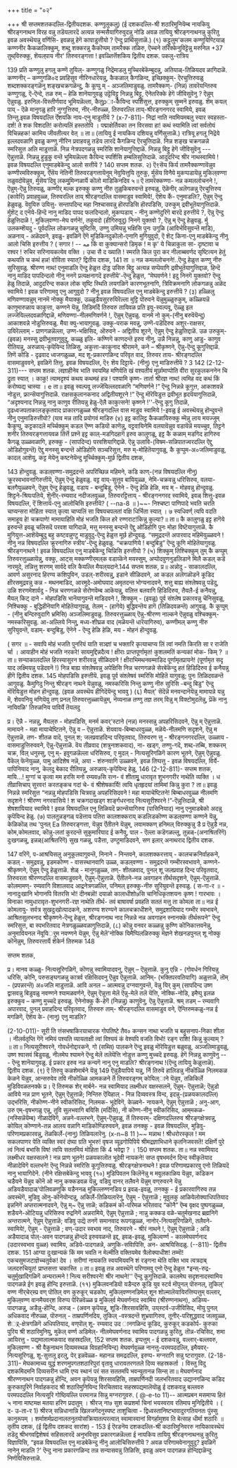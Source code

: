 +++
title = "०२"

+++
श्री सप्तमशतकदल्लि-द्वितीयदशक. 
कण्णुलुकलु) 
(ई दशकदल्लि-श्री शठारिमुनियॆम्ब नायकियु श्रीरङ्गनाथन विरह वन्नु तडॆयलारदॆ अत्यन्न सन्मसैयागिरुवुदन्नु नोडि अवळ तायियु श्रीरङ्गनाथनन्नु कुरितु इवळ अवस्थॆयन्नु वर्णिसि- इवळन्नु हेगॆ कापाडुत्तीयो ? ऎन्दु प्रार्थिसुत्ताळॆ.) 
(१) कट्टुलुम'कलम कण्णुयिण्टियाळ् 
कण्णनीर कैकळालिक्कुम्, 
शब्दु शक्करन्नु कैकॊप्पम् तामरैक्क तळिरु, ऎच्चने तरिक्केनुविट्टॆन्नु मरुनिल 
+37 
तुथ्‌विरुक्कु, 
शॆयल्‌पाय नीर' तिरुवरङ्गत्ता ! 
इवळ्तिर्त्तॆशकिय 
द्वितीय दशक. पकलु-रात्रिय 

139 
प्रति कण्णुलु 
हगलू कण्णॆ तुयिल्- कण्णुगळु निद्रॆमाडलु मुच्चिरबेकॆम्बुदन्नु, अतियाळ्-तिळियदव ळागिदाळॆ. कण्णनीर् – कण्णुगळि०द प्रवहिसुव नीरिनधारॆयन्नु, कैकळाल् कैगळिन्द, इच्छिक्कुम्- ऎरचुत्तिरुवळु शब्दशक्करङ्गळॆनु शङ्खचक्रगळॆन्दु, कै कूप्पु म् - अञ्जलिमाडुवळु. तामरैक्कण्- (निन्न) तावरॆयन्तिरुव कण्णुगळु, ऎ-ऎन्दे, तळ रुम् – हेळि शानॆयागुवळु उट्टॆविट्टु निन्नन्नु बिट्टु, ऎनेतरिक्के हेगॆ जीविसुवॆनु ? ऎन्नुम् ऎन्नुवळु. इरुनिल-विस्तीर्णवाद भूमियन्नॆल्ला, कैतुpा-कैयिन्द स्पर्शिसुत्त, इरुक्कुम् सुम्मनॆ इरुवळु. शॆम् कयल् पाय् - ऎळे मानुगळु हारि नुग्गुत्तिरुव, नीर्-नीरुळ्ळ, तिरुवरल्लि ताय्-श्रीरङ्गनगरद स्वामिये, इवळ् तिन्त्तु.इवळ विषयदल्लि र्ऎशयकि नाय-एनु माडुत्तीयॆ ? 
(x-7-811)- 
निद्रां नाति नवमियमबलु स्यार स्वहस्ता- दर्श! ते शक विशदति! करोत्यलिं हस्ततोपि । पद्माक्षेर्तिवका तन विरसवा हा! कथं स्यामिति त्वां सर्वतोयं विचिन्नहक! कामिय जीवतीत्यर वेत् ॥ 
ता॥ (तायियु ई नायकिय दशियन्नु वर्णिसुत्ताळॆ.) रात्रियू हगलू निद्रॆये इल्लदवळागि इवळु कण्णु नीरिन प्रवाहवन्नु तडॆय लारदॆ कैगळिन्द ऎरचुत्तिदाळॆ. निन्न शङ्ख चक्रगळन्ने स्मरिसुत्त अलि माडुत्ताळॆ. निन्न नेत्रपदगळन्नु स्मरिसि शानॆयागुत्तिद्दाळॆ. निन्नन्नु बिट्टु हेगॆ जीविसुवॆनु --- ऎन्नुत्ताळॆ. निन्नन्नु हुडुकु वन्तॆ भूमियन्नॆल्ला कैयिन्द स्पर्शिसि हम्बलिसुत्तिदाळॆ. आदुदरिन्द श्रीर नाथस्वामिये ! इवळ विषयदल्लि एनुमाडबेकॆन्दु आलो सत्तीयॆ ? 
140 
सप्तम शतक. 
२) ऎ९सॆय किर्य तामरैक्कण्णावॆन्नुव 
कण्णीरमविरुक्कुम्, 
र्ऎसॆय नॆतिनी‌ तिरुवरङ्गत्तायॆनुम् 
नॆवुयि‌त्तुयि‌ तुरुकु, 
र्मुसॆय विनैये मुकप्पडायॆन्नु 
मुकिल्‌वण्णा तळुवदोवॆन्नुव, 
र्मुसॆय'दिवु लकमुुमिन्गळार्यॆ 
कॊलो माडिकिनदिव 
५॥ ऎ तामरॆक्कण्णा- नन्न कमललोचनने !, ऎन्नुम्-ऎन्नु तिरुवळु, कण्णीर् मल्क इरुक्कु कण्णु नीरु तुळुकिबरुवन्तॆ इरुवळु, ऎळॆनीर् अलॆगळन्नु ऎरचुत्तिरुव (कावेरि) प्रवाहवुळ्ळ, तिरुवरल्लि ताय् श्रीरङ्गदल्लि वासमाडुव स्वामिये!, ऎशॆय र्के- एनुमाडलि?, ऎन्नुम् ऎन्दु हेळुवळु. वॆवुयिरु उयि‌त्तु- सन्तापदिन्द महा निश्चासवन्नु हॊरपडिसि हॊरपडिसि, उरुकुम् द्रवीभूतॆयागुत्तिदाळॆ. र्मुशॆट् द एनॆये-हिन्दॆ नानु माडिद पापद फलदिन्दलो, मुकप्पडाय् - नीनु कण्णॆदुरिगॆ बारदॆ इरुत्तीयॆ ?, ऎन्नु ऎन्दु हेळुत्तिदाळॆ !, मुकिल्‌वण्णा-मेघ वर्णने!, तकुवदो (हीगिरुवुदु) निनगॆ युक्तवो ?, ऎन्नु म् ऎन्दु हेळुवळु. र्मु उलकम्शॆयदु - पूर्वदल्लि लोकगळन्नु सृष्टिसि, उण्णु उमियन्नु भक्षिसि पुनः उगुळि (आविर्भविसुवन्तॆ माडि), अळनाय् - अळॆदवने, इवळु- इवळिगॆ ऎगॆ मुडिकिनदुकॊलो-एनागि मुगियुवुदो, ऎ शॆट् किना-एनु माडबेकॆन्दु नीनु आलो 
चिसि इरुत्तीय ? 
( सगार ! -- 
مه 
किं वा कुक्यान्सरो डिमृक ! म कृ' ये 
चिन्नाकुला सा- 
दृाष्टावा च रश्वर ! रुचिर सरिनायकत्येव वक्ति । उचा सै द ख्याति ! स्मरति किल पुरा कर नीलाब्बवर्णद सृष्टित्यन हेतुं कथयति च कथं हन्न! वोविता स्यात्? 
द्वितीय दशक, 
141 
ता ॥ नन्न कमललोचनने!..ऎन्दु हेळुत्त कण्णु नीरु सुरिसुवळु. श्रीरण्ण नाथ! एनुमाडलि ऎन्दु हेळुत्त दॊड्ड उसिरु बिट्टु अत्यन्न सप्पॆयागि द्रवीभूतॆयागुत्तिद्दाळ, हिन्दॆ नानु माडिद पापदिन्दलो नीनु ननगॆ प्रत्यक्षनागदॆ इरुत्तीयॆ'-ऎन्दु हेळुत्त, “मेघवर्णने ! इदु निनगॆ युक्तवो? ऎन्दु हेळु तिदाळॆ, आदुदरिन्द सकल लोक सृष्टि स्थिति लयगळिगॆ कारणभूतनागि, त्रिविक्रमनागि लोकगळन्नु अळॆद स्वामिये ! इवळ परिणामवु एनु आगुवुदो ? नीनु इवळ विषयदल्लि एनु माडबेकॆन्दु इरुत्तीयॆ ? 
(३) हळ्ळिलु मणिवण्णावन्नुम् 
नानमॆ नोक्कु 
मैयाक्कु, 
उळ्ळुडैयसुररुयिरॆल्ला मुट्टि पॊरुवने 
यॆन्नुमुळ्ळुरुकुम्, 
कळ्ळियन्नॆ काणुमारुळाय 
काकुत्ता, कण्णने यॆन्नु, 
तिडिमर्दि तिरुवरु तायिवळ 
प्रति इयु-स्वल्पवू, ऎळ्ळु इल लज्जॆयिल्लदवळागिद्दाळॆ, मणिवण्णा-नीलमणिवर्णने !, ऎन्नुम् ऎन्नुवळु. वानमे नो कुम्-(नीनु बरुवॆयॆन्दु) आकाशवन्ने नोडुत्तिरुवळु. मैया क्यु-भायागुवळु. उक्कु-पराक मवन्नु, उण्णॆ-पडॆदिरुव अशुर‌-राक्षसर, उयिरॆल्लाम् - प्राणगळन्नॆल्ला, उण्ण-भक्षिसिद, ऒरुवने - अद्वितीय शूरने, ऎन्नुम् ऎन्दु हेळुत्तिद्दाळॆ. उळ उरुकुम्-(इवळ) मनस्सु द्रवीभूतवागुवुदु, कळ्ळु इलि- कण्णिगॆ काणदन्तॆ इरुव नीनु, उन्नै निन्नन्नु, काणु आडु- काणुव रीतियन्नु, अरुळाय्-कृपॆयिन्द तिळिसु, अकुत्ता-काकुनाद श्रीरामने, कने – श्रीकृष्णने, ऎन्नु-ऎन्दु कूगुत्तिद्दाळॆ. तिणॆ कॊडि - दृढवाद ध्वजगळुळ्ळ, मद शू-प्रकारगळिन्द परिवृत वाद, तिरुवर ताय- श्रीरङ्गदल्लि वासमाडुववने, इवळिगॆ तित्तु. इवळ विषयदल्लि, ऎ९ शॆय दिट्टायॆ- (नीनु) एनु माडिरुत्तीयॆ ? 
3 
142 
(2-12-311)--- 
सप्तम शतक. 
लज्ञाहीनेव भाति स्वयमिह मणिर्वति खं वश्यतीयं मूर्छामाप्पोति वीरा सुरकुलकननेन चि द्रुता स्यात् । काकु! त्यामदृश्यं कथय कथमहं हन्न ! पश्यामि कृष्ण- तार्ता श्रीरज्ञ नाथ! त्वमिह वद कथं किं करोष्यद्य चास्या । 
e 
ता॥ इवळु स्वल्पवू लज्जॆयिल्लदवळागि “मणिवर्णने !” ऎन्दु निन्नन्ने कूगुत्त, आकाशवन्ने नोडुत्त, फ्रान्सॆयागुत्तिदाळॆ. राक्षसकुलानकनाद अद्वितीयशूरने !” ऎन्दु मॊरॆयिडुत्त द्रवीभूत हृदयॆयागुत्तिदाळॆ, “अदृश्यनाद निन्नन्नु नानु काणुव रीतियन्नु हेळु-ऎलै काकुत्सने! कृष्णने !''-ऎन्दु कूगु तिदाळॆ, दृढध्वजपताकालङ्कृतवाद प्राकारगळुळ्ळ श्रीरङ्गदल्लि वास माडुव स्वामिये !-इवळु ई अवस्थॆयन्नु हॊन्दुवन्तॆ नीनु एनुमाडिरुत्तीयो? (याव मन्न तादि प्रयोगवं माडिरु 
(४) इट्ट कालिट्ट कैकळायिरुक्कु म्मॆन्नु लाय 
मयज्जुम् कैकूप्पु, 
कट्टकादलॆ मर्च्चिक्कुम् कडल ऎण्ण 
कडियॊ काणॆन्नु, 
वट्टवायिनेमि वलयावॆन्नुव 
वडायॆन्नॆ मयच्चुव, 
तिट्टने शनीर तिरुवरङ्गत्तायवळ तिंर्त्तॆ 
प्रश्नॆ इट्ट काल्-मडगिदहागॆ इरुव कालुगळू, इट्ट कै कळाम् मडगिद हागिरुव कैगळू उळ्ळवळागि, इरुक्कु - (सापदिन्द) परवशियागिद्दाळॆ. ऎन्नु उलावि-(विषम-सन्निपातज्वरदल्लि ऎद्दु ओडिहोगुवन्तॆ) ऎद्दु मनस्सु बन्दन्तॆ ओडिहोगि सञ्चरिसुत्त, मरु म्-मोहितॆयागुवळु, कै कूप्पुम-अ०जलिमाडुवळु, कादल् आशॆयु, कट्ट मेयॆनु कष्टनेयॆन्दु मूर्च्चिक्कुम्-मूर्छ 
द्वितीय दशक, 

143 
हॊन्दुवळु. कडल्‌वण्णा-समुद्रदन्तॆ अपरिच्छिन्न महिमने, कडि काण्-(नन्न विषयदल्लि नीनु) क्रूरस्वभावनागिरुत्तीयॆ, ऎन्नुम् ऎन्दु हेळुवळु. वट्ट वाय्-सुत्तुव बायियुळ्ळ, नेमि-चक्रवन्नु धरिसिरुव, वलया-बलगैयुळ्ळवने, ऎन्नुम् ऎन्दु हेळुवळु, वडाय - बन्दुबिडु, ऎनेने - ऎन्दु हेळि हेळि, मय म् - मोहवन्नु हॊन्दुवळु. शिट्टने-श्रियःपतिये, शॆुनीर्-रम्यवाद नदीजलवुळ्ळ, तिरुवरट्टित्ताय् - श्रीरङ्गनगरद स्वामिये, इवळ् शित्तु-इवळ विषयदल्लि, ऎं शित्तायॆ-एनु आलोचिसि इरुत्तीयॆ? ( --na-8 ॥ )~~- 
निश्चष्टा पाणिपादे भवति चरति चाप्यन्सरा मोहिता स्यात् कृत्वा चाप्यलिं सा विषयचपलतां वक्षि धिर्भिता स्यात् । 
७ स्यधिवर्ण् त्यपि वदति समाहूय हे! चक्रपाणे! मामायाहिति मोहं भजति किल हरे रण्णराट!किन्नु कुल्या?॥ 
ता॥ कै कालुगळु इट्ट हागॆये इरुवन्तॆ इवळू चलिसदॆ परवश यागिदाळॆ, मत्तु मनस्सु बन्दन्तॆ ऎद्दु ओडिहोगि पुनः मोहा विष्टॆयागुत्ताळॆ. कै मुगियुत्त-आशॆयॆम्बुदु बहु कष्टवन्नुण्टु माडुवुदु-ऎन्दु हेळुत्त मूर्छ हॊन्दुवळु. “समुद्रदन्तॆ अपारवाद महिमॆयुळ्ळवने ! नीनु नन्न विषयदल्लि क्रूरनागिरु स्त्रीय'-ऎन्दु हेळुवळु. “चक्रपाणिये ! बन्दुबिडु” ऎन्दु कूगि मोहितॆयागुवळु. श्रीरङ्गनाथने ! इवळ विषयदल्लि एनु माडबेकॆन्दु चिन्निसि इरुत्तीयो ? 
(५) शिक्कुम् तिश्चिक्कुम् तुम् कै कप्पुम् 
तिरुवरत्तुळ्ळायॆन्नु, 
वक्कु, आट्स् मक्कण्णीर्‌मल्‌क 
वडाय्कॆने मयस्सुम्, 
अप्पोदवुणनुडलिडाने मिलै कडल् कडॆ 
नारमुदे, 
तन्नित्तु शरणम् सार्वदे वलि कैयल्लि 
मैयल्‌यदाने.144 
सप्तम शतक, 
प्र॥ अन्नोदु - साकालदल्लि, आवर्ण असुरनाद हिरण्य कशिपुविन, उडल्-शरीरवन्नु, इडाने सीळिदवने, आ कडल अलॆगळॊडनॆ कूडिद क्षीरसमुद्रवन्नु कन्न - मथनमाडिद, आरमुदे-अमोघवाद अमृतदन्त भोग्यनादवने, शत्तु बाह्य संश्लेषवन्नु पडॆदु, उळि शरणमेशार्वदु - निन्न चरणगळन्ने सेरोणवॆम्ब आकॆयन्नु, वलित्त बलवागि हिडिदिरुव, तैयलै-ई कनैयन्नु, मैयल् किट् दाने - मोहपडिसि भानॆयागुवन्तॆ माडिदवने !, शिक्कुम् - (इवळु) पूर्व संश्लेष प्रकारवन्नु चॆनिसुवळु, निश्चिक्कु - बुद्धिहीनॆयागि मोहितॆयागुवळु, तेलम् - (हागॆये) बुद्धिवन्तॆय हागॆ (तिळिदवळन्तॆ) आगुवळु. कै कूप्पुम् - (नीनु बन्दिरुवुदागि भ्रमिसि) अञ्जलिमाडुवळु. तिरुवरत्तुळ्ळाय् ऎन्नु-श्रीरण्ण नाल्कने ऎन्नुवळु वश्चिक्कुम्- नमस्करिसुवळु. आ-अल्लिये निन्तु, मध्य-शीघ्रळ वाद (मळॆयन्तॆ धारॆयागिरुव), कण्णी‌मल्‌ कण्णु नीरु सुरियुवन्तॆ, वडाम्- बन्दुबिडु, ऎनॆने - ऎन्दु हेळि हेळि, मय - मोहनं 
हॊन्दुवळु. 

( सगर ॥ - 
सवापि मोहं भजति पुनरियं याति सञ्ज्ञां 
च भक्तारि कृत्याचाप्य लिं त्वां नमति किरति सा र राजेति र्चा । आयाहीन मोहं भजति नरकरे! सायमुद्दिन्नदैत्य ! क्षीराः प्राप्तपूर्णामृत! कुशलमतिं कन्यकां 
मोक- किम् ? ॥ 
ता॥ सन्याकालदल्लि हिरस्यासुरन शरीरवन्नु सीळिदवने ! क्षीराभिमथनवम्माडिद पूर्णामृतप्रायने! (पूर्णामृत सदृ याद लक्ष्मियन्नु पडॆदवनॆ !) निन्न बाह्य संश्लेषवन्नु अपेक्षिसि निन्न चरणगळन्ने सेरबेकॆन्दु हतं हिडिदिरुव ई कनैयन्नु हीगॆ 
द्वितीय दशक. 
145 
मोहपडिसि इरुत्तीयॆ. इवळु पूर्व संश्लेषवं स्मरिसि मोहितॆ यागुवळु; पुनः तिळिदवळन्तॆ आगुवळु. कैमुगिदु निन्तु श्रीरङ्ग नाथने यॆन्नुवळु, नमस्करिसि निन्तु कण्णु नीरु सुरिसि -बन्दु बिडु” ऎन्दु मॊरॆयिडुत्त मोहन हॊन्दुवळु. (इवळ अवस्थॆय हीगिदॆयॆन्दु भाववु ) 
(६) मैयल्‌' सॆ‍दॆन्नॆ 
मनव‌न्दानॆयॆन्नु मामायन्ने यन्नु मॆ, 
शेववनियु मणियॆयु तण्‌ प्रनल्‌ 
तिरुवरत्तुळ्ळायॆन्नुम्, 
नॆय्यनाळ तण्णु तज्ञ तरम् विन्नु म् 
विक्टो‌मुदलॆन्नु, 
प्रॆकॆ नानु नायिवळि' तिरुळनिय 
पाविर्ये तॆयलदु 

प्र। ऎन्नै - नन्नन्नु, मैयल्‌रु - मोहपडिसि, मनर्म कवर्'स्टाने (नन्न) मनस्सन्नु अपहरिसिदवने, ऎन्नु म् ऎन्नुत्ताळॆ. मामायने - महा मायाचेष्टितने, ऎन्नु व – ऎन्नुत्ताळॆ. शॆयवाय-बिम्बाधरवुळ्ळ, मळॆये-नीलमणि सदृशने, ऎन्नु म ऎन्नुत्ताळॆ, तण- शीतळ वादॆ, पुनल् श; जलप्रवाहदिन्द परिवृतवाद, तिरुवरण त्तु - श्रीरङ्गनगरदल्लि, उळ्ळाय - वासमाडुत्तिरुववने, ऎन्नु-ऎन्नुत्ताळॆ. वॆय तीव्रवाद (शत्रुनाशकवाद), ना- खड्ग, तण्णु-गदॆ, शब्द-तब्बि, शक्करम् चक्र, विल् धनुस्सु, एनु म्- इवुगळन्नॆल्ला धरिसिरुव, ए‌ मुदल् - नित्यसूरिगळिगॆ कारण भूतने, ऎन्नुम् ऎन्नुवळु. पैकॆल् फॆनॆयुळ्ळ, पामु आदिशेष नन्नॆ, अया - शंरुनवागि उळ्ळवने, इवळ तिप्पत्तु - इवळ विषयदल्लि, विर्ये-पापिनियाद नानु, 
कॆलदु बेकाद रीतियन्नु, अरुळाय्-कृपॆयिन्द हेळु, 
146 
(2-12-811)- 
सप्तम शतक, 
मायि...! मुग्गां च कृत्वा मम हरसि मनो 
रम्यव७सि रत्न- 
वं शीतामृु धारावृत शुभनगरीर नाथेति व्यक्ति । 
ध तीव्रासिचाप् सुरवर! करतङ्कच गदां चे- 
वं श्रीशेषकार्यि! त्वयि धृतहृदयां तामिमां 
किन्नु कुरा ? 
ता॥ इवळु निन्नन्ने स्मरिसुत्त “नन्नन्नु मोहपडिसि चित्रवन्नु अपहरिसिदवने ! महा मायाचेष्टितने! बिम्बाधरवुळ्ळ नीलमणि सदृशने ! श्रीरण्ण नगरवासिये ! श चक्रगदाखड्ग शार्ङ्गधरनाद नित्यसूरीश्वरने !”-ऎन्नुत्तिदाळॆ, श्री शेषशायियाद स्वामिये ! इवळ विषयदल्लि एनू तिळियदॆ फ्रान्सॆयागिरुव (पासिनियाद) नानु एनुमाडबेको अदन्नु कृपॆयिन्द हेळु. 
(७) पालतुन्नङ्गळ् पडॆत्ताय पतिरा‌ 
कालशक्कराय् कडलिडकॊण्ण 
कडल्‌वण्णा कण्णने यॆन्नु, 
केळिकॊळ् तथ 'पुनल्‌ 
Ea 
तिरुवरङ्गत्ता, 
यॆन्नुव र्ऎतीतने यॆन्नुम्, लवामक्कण् हनिमल्‌ विरुक्कुन्नु डै 
प्र ऎन्नुडै नन्न, कोम,कोमलवाद, कॊन्नु-लतां कुरदन्तॆ सुकुमारियाद ई कनैयु, पाल - ऎल्ला कडॆगळल्लू, तुन्नळ्-(अनाश्रितरिगॆ) दुःखगळन्नू, इन्नळ्(आश्रितरिगॆ) सुख गळन्नू, पडैत्ता, उण्टुमाडिदवने, सण इलार् अनाथराद 
द्वितीय दशक. 

147 
वरिगॆ, प-आश्रयिसलु अनुकूलवागुवन्तॆ, निनाने - निन्तवने, कालशक्करत्ताय् - कालचक्रनिर्वाहकने, कडल् - समुद्रवन्नु, इडमकॊण्ण - वासस्थानवागि उळ्ळ, कडल्‌वण्णा - समुद्रदन्तॆ गम्भीरस्वभावने, कण्णने-श्रीकृष्णने, ऎन्नुम् ऎन्दु हेळुत्ताळॆ. शेळ् - मानुगळुळ्ळ, तण्- शीतळवाद, पुनल् शू जलप्रवाह दिन्द परिवृतवाद, तिरुवरता श्रीरण्णदल्लि वासमाडुववने, ऎन्नुम्-ऎन्नुत्ताळॆ. र्ऎती‌तने-नन्न अवगाहन तीर्थसदृशने, ऎन्नुम्-ऎन्नुत्ताळॆ. कोलमामण्- रम्यवागि विशालवाद आद्र्रनेत्रगळल्लि, पनिमल् इरुक्कु-नीरु सुरियुवन्तॆ इरुवळु. 
( स-गा-र ॥ - 
नानादुःखानि भोगानपि वितरसि भो! दीनबन्नॊ! दयाळो कालाधीशो७सि चानिधिकृतशयनः कृष्ण ! गारभावः । विनाका नामुधारावृत-शुभनगरी-रज्ञ नाथेति तीर्थ- तवं बाषावर्षा प्रवहति सततं मत्तु ता कोमला 
ता॥ नन्न ई कोमलायु- सर्वत्र सुखदुःखोत्पादकने, अशरण्य शरण्यने कालचक्राधीशने, समुद्रशायियाद गम्भीर स्वभावने, आश्रितसुलभनाद श्रीकृष्णने-ऎन्दु हेळुत्त, श्रीरङ्गनाथ नाद निन्नन्ने नन्न अवगाहन स्नानक्कॆ तीर्थरूपने” ऎन्दु स्मरिसुत्त, बा स्पभरितवाद नेत्रगळुळ्ळवळागुत्तिदाळॆ, 
(८) कॊन्नु वनवर कळ्ळन्नु कुण्णि 
कॊनिकात्तवनॆन्नु, 
अनुमावियनल नॆवूयिर्‌ुम नवण्णने 
यॆन्नुम, 
ऎन्नु मेलॆ'नोक्कि यिमैप्पिलळिरुक्कु मॆज्ञने 
शेखनडपुनल्‌ शू 
नोक्कु कॊनॆन्नुम्, 
तिरुवरत्तार्यॆ शॆ‍केर्न तिरुमक 
148 

सप्तम शतक, 

प्र। मानव‌ कळ्ळु- नित्यसूरिगळिगॆ, कॊणन्नु स्वामियादवनु, ऎन्नुम् – ऎन्नुत्ताळॆ. कुनु एन्नि - (गोवर्धन गिरियन्नु धरिसि, कोनि, परुसङ्घगळन्नु कात्रर्व रक्षिसिदवनु ऎन्नुव ऎन्नुत्ताळॆ. आनिम्- (भक्तिपरवतियागि) अळुत्ताळॆ, तॊम् - (प्रपन्नरन्तॆ) अ०जलि माडुत्ताळॆ. आवि अनल – आत्मवन्नु दग्नवागुवन्तॆ, वॆन्नु यिर् कुम् (सापदिन्द उष्ण द्वासवन्नु बिडुवळु नवण्णने श्यामळवर्णने, ऎन्नुम् ऎन्नुत्ता मेलॆ ऎन्नु-मेलॆ तलॆ यॆत्ति, नोक्कि-नोडि, इमैप्पु इलळ इरुक्कुव – कण्णु मुच्चदॆ इरुवळु. ऎनेनोक्कु र्के-हेगॆ (निन्नन्नु) काणुवॆनु, ऎन्नु ऎन्नुत्ताळॆ. श्रम् तडम् – रम्यवागि अपारवाद, पुनल्‌ प्रवाहदिन्द परिवृतवाद, तिरुवरु ताम्- श्रीरङ्गदल्लि वासमाडुव वने, ऎन्तिरुमकळु-नन्न ई मगळिगॆ, ऎशॆय के- (नानु) एनु 
माडलि? 

(2-10-011)- 
सूरी 
ति 
त्तंसभषाकिरयाचारक गोपतिष्टे 
तैव० कन्सन नाथा भजति च बहुसनाप-निका शीला । 
नीलर्वतृप्ति गॆगॆ नमियं पश्यति व्यायताक्षी त्वां विश्ययं कं वेश्यपि वजति विभो! रङ्ग राशि! किन्नु 
कुल्याम् ? ॥ 
ता॥ नित्यसूरीश्वरने, गोवर्धनोद्दारकने, गो (सब्सि) 
पालकने ऎन्दु इवळु मॊरॆयिडुत्त बळुवळु, अञ्जलिमाडुवळु, उष्ण श्वासवं बिडुवळु, नीलमेघ श्यामने ऎन्दु मेलॆ तलॆयॆत्ति नोडुत्त कण्णु मुच्चदॆ इरुवळु. हेगॆ निन्नन्नु काणुवॆनु --- ऎन्दु शानॆयागुवळु. ई प्रकार इरुव नन्न कन्यगॆ नानु एनु माडलि? श्रीरङ्गनाथ !(ऎन्दु तायियु केळुत्ताळॆ). 
द्वितीय दशक. 
(९) ऎ तिरुवु कळशे‌मार्बने यॆन्नु 
149 
ऎन्नुडैयापिये यन्नु, 
र्नि तिरुवॆ हालिडन्नु नीकॊळ्ळि 
निलमकळ केळने यॆन्नुव, 
आन्सरुवेव तवि नीकॊळ्ळि आमकळने 
र्तॆ तिरुवरङ्गम् कोयिल्‌ाने 
यॆन्नुव, 
तळिकिर्ले मुडिविवळतनक्के 
प्र। ऎ तिरुमक शेर् मार्बने- नन्न स्वामियाद लक्ष्मीधर वक्षस्सलनॆ, ऎन्नुम्- ऎन्नुत्ताळॆ; ऎन्नुडो आविये नन्न प्राण भूतने, ऎन्नुम् ऎन्नुत्ताळॆ; निन्तिरु ऎयिहाल् - निन्न दिव्यवस्त्र विन्द, इदन्नु-(प्रळयकालदल्लि) उद्भरिसि, नीकॊण्ण-नीने स्वीकरिसिद, निलमक- भूदेविगॆ, केळ्वने- नायकने, ऎन्नुम् ऎन्नुत्ताळॆ ; अनु-आग, उरु एम्-वृषभगळु एन्नू, तुवि सुलभवागि बयिसि (मर्दिसि), नी कॊण्ण-नीनु स्वीकरिसिद, आम्‌मकळ-(नस्सिन्नॆयॆम्ब) नीळादेविगॆ, अन्नने-वल्लभने, ऎन्नुम्-ऎन्नुवळु, र्तॆ तिरुवरम्- दक्षिणदल्लिरुव श्रीरङ्गक्षेत्रवन्नु, कोयिल् कॊण्णाने-तन्न आलय वन्नागि माडिकॊण्डिरुववने, इवळ तनक्कु - इवळ विषयदल्लि, मुडिवु- परिणामप्रकारवन्नु, तॆळकिर्ले-(नानु) तिळियलारॆनु. 
(x-n~8 11 )~~ 
मन्नाथ ! श्रीधरोरस्कृल ! मम सकलपाणर पेति व्यक्ति स्वरं दंष्या ग्रति भूभरु! वृषज व्यूढगोपिपिये श्रीमद्रज्ञाभिधाने कृतनिजवसतॆ! दक्षिर्णे पुरे त्वं नित्यं बभासि विष! त्वयि सततमियं मोहिता किं 
4 
भवेद्वा ? । 
150 
सप्तम शतक. 
ता॥ नन्न स्वामियाद लक्ष्मीधर वक्षस्सलने ! नन्न प्राण भूतने! प्रळयकालॊत भूदेवी नायकने! सप्त वृषभमर्दन दिन्द स्वीकृतॆयाद नीळादेविगॆ वल्लभने! ऎन्दु निन्नन्ने स्मरिसि कूगुत्तिरुवळु. श्रीरङ्गक्षेत्रनाथने ! इवळ परिणामप्रकारवु एनो तिळियदॆ नानु भायागिदेनॆ. (नीने रक्षिसबेकॆन्दु भाववु 
(१०) मुडिपिवतन 
किलॆनॆन्नु म मवुलकाळिय यॆन्नुव, 
कडिकन चडैयने यॆन्नुव 
कॊनॆ ओ 
नानु कक्कडवळ यॆन्नु, 
वडिवु वानर् तलैवने यॆन्नुम् 
वण्‌रुवरने यॆन्नु 
अडियडैयादाळ्'पोलिवळणुकि 
यडैननळ् मुकिल्लण्णनडिय 
प्र इवळ्-इवळु, तनक्कु - ई प्रकारवागिरुव तन्न अवस्थॆगॆ, मुडिवु ऒनु-कॊनॆयॊन्दन्नु, अकिर्ले-तिळियलारॆनु, ऎन्नुम् - ऎन्नुत्ताळॆ ; मूवुलकु आळियेलोक्याधिपतियाद इन्ननिगॆ अप्तरात्मनादवने, ऎन्नु म्~ ऎन्नु त्ताळॆ; कडिकमं कॊ-परिमळ भरितवाद “कॊनै” ऎम्ब वृक्षद पुष्पगळुळ्ळ, शडैयने-ऒटियन्नु धरिसिरुव रुद्रनिगॆ अन्नरामिये, ऎन्नुम् ऎन्नुत्ताळॆ ; नान्नु कक्कड वळे-चतुर्मखनाद ब्रह्मनिगॆ अन्तरात्मने, ऎन्नुम् ऎन्नुत्ताळॆ; वडिवु उद्यॆ तनगॆ समानवाद रूपगळुळ्ळ, नानोर्-नित्यसूरिगळिगॆ, तलैवने-स्वामिये!, ऎन्नुम् - ऎन्नुत्ताळॆ ; वण्-उदार स्वभाव नाद, तिरुवरने - श्रीरं नाथने !, ऎन्नुम् ऎन्नुत्ताळॆ ; अडि अडैयादाळ् पोल्-अवन पादगळन्नु हॊन्ददॆ इरुववळन्तॆ इद्द, इवळ्-इवळु, मुकिल्वर्ण्ण - कालमेघवर्णनाद (उदारस्वभाव वुळ्ळ) स्वामिय, अडिये-पादगळन्ने, अणुकि-सविापिसि, अन- आश्रयिसिदळु. 
(--811)- 
द्वितीय दशक. 
151 
आग्या दुःखान्यकं किं मम भवति न मेल्मीति वक्तियमेव त्रैलोक्याधीश! तम्मॊ! एकचसुमजटाज्ञॆच्चतुर्वक! देव । सरीणां नायकति स्वयमियवनि शं रङ्गना थेति वक्ति भाव त्वत्रदाब् जलदरुचियुत! प्राप्तसत्ता चकास्ति ॥ 
ता॥ इवळु तन्न अवस्थॆगॆ परिणामवु एनो ऎन्दु हेळुत्त *इन्स्-रुद्र-चतुर्मुखादिगळिगॆ अन्यरात्मने ! नित्य सरीश्वरने! श्रीर नाथने!'' ऎन्दु कूगुत्तिदाळॆ. कालमेघ सदृशनादस्वामिय 
पादगळन्ने ईग इवळु हॊन्दि इरुत्ताळॆ. 
(११) मुकिलवनडियॊ यडैन्दरु कूडि 
युव स्टर्व मॊपुनल् पॊरुनल्, 
तुकिल्' वण्ण नीर्‌चेर्‌स्प्र वण् पॊतिल्‌ वण कुरुकूर् चडकोप, 
मुकिल्‌वण्णनडिमेल् शून 
शोल्मालॆयायिरत्तिप्पत्तुम् वल्लार्, 
मुकिल्‌वण्ण वानमैयवर्‌श विरुप्प‌ 
पेरिन्नवॆळ्ळ 
प्र मुकिल्‌र्व मेघवर्णनाद स्वामिय (श्रीरण्णनाथन), अडिय्य-पादगळन्नु, अडैन्नु-हॊन्दि, अरुळ् - (अवन कृपॆयन्नु, शूडि-शिरसावहिसि, उय्‌स्टर्व-उजीविसिद, मॊयु पुनल् अधिकवाद नीरुळ्ळ, पॊरुनल् - ताम्रपर्णिनदिय, तुकिल् -वस्त्रदन्तॆ शुभ्रवागिरुव, तूनीर्-परिशुद्धवाद जलवुळ्ळ, शेर््र-क्षेत्रगळिगॆ अधिपतियाद, वण्‌पॊल् शू- रम्यवाद उद ानगळिन्द कूडिद, कुरुकूर् कडकोर्प- कुरुका पुरिय श्री शठारिमुनियु, मुकॆल् वर्ण्ण अडिमेल्- नीलमेघवर्णनाद स्वामिय पादगळन्नु कुरितु, तॊन्न-रचिसिद, शमा आयिरत्तु - पद्यमालात्मकवाद सहस्रदल्लि, 
152 
सप्तम शतक. 
इप्पत्तुम् - ई दशकवन्नु, वल्लार्-बल्लवरु, मुकिल्‌वण्ण - श्री वैकुनाथन दिव्यमस्थळ विग्रहानियिन्द) मेघवर्णवुळ्ळ नानत्तु-परमपददल्लि, इमैयवर्-नित्यसूरिगळु, शू-सुत्तलू इरलु, पेर् इन्नवॆळ्ळ- महानन्न समद्रदल्लि, इरुप्प‌- मग्नरागि सन्नु ष्टरागुवरु. 
(2-18-311)- 
मेघकामाच्य युद्धं शरणमुपगतशठारिपुरां वृतावु धारावतरणतले दिव्य सहस्रकर्ता । विस्तु विदु दशकमिदमनि दिव्यसरीन धामि एप्य स्थानं परं सत सततमपि भवन्युतानन्न सिन्स्‌ 
ता॥ मेघवर्णनाद श्रीरण्णनाथन पादगळन्नु हॊन्दि, अवन कृपॆयन्नु शिरसावहिसि, ताम्रपर्णिनदी जलभरितवाद उद्यानगळिन्द कडिद कुरुकापुरिगॆ निर्वाहकराद श्री शठारिमुनियिन्द विरचितवाद सहस्रपद्यमालॆयॊळु ई दशकवन्नु बल्लवरु परमपददल्लि नित्यसूरि गोष्ठियल्लि परमानन्न सिन्नु मग्नरागुवरु. 
( @-e-to 11)-- 
आत्मप्रबन मसमाप्य हितं ५ नाना माष्टमक्ष मतया हरिण प्रदातुम् । श्रीरज् ना७ सुश कप्रशर्मा चिनां भयस्वराव रतिमाप मुनिद्वितीये । 
( द- उ-ता-र 1) 
श्रीरज् सन्निधानान्नि खिलजगॆदनुस्पष्ट ताशुचित्वा - द्विध्वस्तानिष्टभावादुरगतियनतः पुंस्सु कानुरूपम् । 
शर्माशर्मप्रदानालतनुतयोसक्रियातत्परत्वात् 
स्वामास्वानां विगर्हामुशव ति बेत्साह धीर्मा शठारिः ॥ 
तृतीय दशक, 
(ई द्वितीय दशकद सारांश) - 
153 
ई ऎरडनॆय दशकदल्लि-श्री कठारिमुनिवररु नायिकावस्थॆयं तडॆदु श्रीभगवद्विशेषवं सहिसलारदॆ अनुभविसुव प्रकारगळन्नॆल्ला ई नायकिय तायियु श्रीरङ्गनाथनन्नु कुरितु विज्ञापिसि, “इवळ विषयदल्लि एनु माडबेकॆन्दु नीनु आलोचिसिरुत्तीयॆ ? अवळ परिणामवेनागुवुदु? इवळिगॆ नानेनु माडलि ?' ऎन्दु नाना प्रकारगळिन्द तन्न सन्यासवन्नु तिळिसि, इवळु अवन पादगळन्न हॊन्दिद्दाळॆन्दु निर्णयिसिरुत्ताळॆ. 
